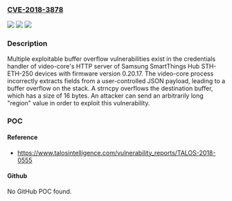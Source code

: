### [CVE-2018-3878](https://cve.mitre.org/cgi-bin/cvename.cgi?name=CVE-2018-3878)
![](https://img.shields.io/static/v1?label=Product&message=SmartThings%20Hub%20STH-ETH-250&color=blue)
![](https://img.shields.io/static/v1?label=Version&message=n%2Fa&color=blue)
![](https://img.shields.io/static/v1?label=Vulnerability&message=Buffer%20copy%20without%20checking%20size&color=brighgreen)

### Description

Multiple exploitable buffer overflow vulnerabilities exist in the credentials handler of video-core's HTTP server of Samsung SmartThings Hub STH-ETH-250 devices with firmware version 0.20.17. The video-core process incorrectly extracts fields from a user-controlled JSON payload, leading to a buffer overflow on the stack. A strncpy overflows the destination buffer, which has a size of 16 bytes. An attacker can send an arbitrarily long "region" value in order to exploit this vulnerability.

### POC

#### Reference
- https://www.talosintelligence.com/vulnerability_reports/TALOS-2018-0555

#### Github
No GitHub POC found.

